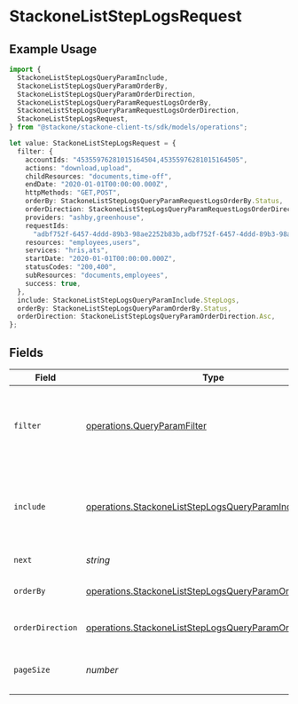 # StackoneListStepLogsRequest

## Example Usage

```typescript
import {
  StackoneListStepLogsQueryParamInclude,
  StackoneListStepLogsQueryParamOrderBy,
  StackoneListStepLogsQueryParamOrderDirection,
  StackoneListStepLogsQueryParamRequestLogsOrderBy,
  StackoneListStepLogsQueryParamRequestLogsOrderDirection,
  StackoneListStepLogsRequest,
} from "@stackone/stackone-client-ts/sdk/models/operations";

let value: StackoneListStepLogsRequest = {
  filter: {
    accountIds: "45355976281015164504,45355976281015164505",
    actions: "download,upload",
    childResources: "documents,time-off",
    endDate: "2020-01-01T00:00:00.000Z",
    httpMethods: "GET,POST",
    orderBy: StackoneListStepLogsQueryParamRequestLogsOrderBy.Status,
    orderDirection: StackoneListStepLogsQueryParamRequestLogsOrderDirection.Asc,
    providers: "ashby,greenhouse",
    requestIds:
      "adbf752f-6457-4ddd-89b3-98ae2252b83b,adbf752f-6457-4ddd-89b3-98ae2252b83c",
    resources: "employees,users",
    services: "hris,ats",
    startDate: "2020-01-01T00:00:00.000Z",
    statusCodes: "200,400",
    subResources: "documents,employees",
    success: true,
  },
  include: StackoneListStepLogsQueryParamInclude.StepLogs,
  orderBy: StackoneListStepLogsQueryParamOrderBy.Status,
  orderDirection: StackoneListStepLogsQueryParamOrderDirection.Asc,
};
```

## Fields

| Field                                                                                                                                     | Type                                                                                                                                      | Required                                                                                                                                  | Description                                                                                                                               | Example                                                                                                                                   |
| ----------------------------------------------------------------------------------------------------------------------------------------- | ----------------------------------------------------------------------------------------------------------------------------------------- | ----------------------------------------------------------------------------------------------------------------------------------------- | ----------------------------------------------------------------------------------------------------------------------------------------- | ----------------------------------------------------------------------------------------------------------------------------------------- |
| `filter`                                                                                                                                  | [operations.QueryParamFilter](../../../sdk/models/operations/queryparamfilter.md)                                                         | :heavy_minus_sign:                                                                                                                        | Filter parameters that allow greater customisation of the list response                                                                   |                                                                                                                                           |
| `include`                                                                                                                                 | [operations.StackoneListStepLogsQueryParamInclude](../../../sdk/models/operations/stackoneliststeplogsqueryparaminclude.md)               | :heavy_minus_sign:                                                                                                                        | The include parameter allows you to include additional data in the response.                                                              | step_logs                                                                                                                                 |
| `next`                                                                                                                                    | *string*                                                                                                                                  | :heavy_minus_sign:                                                                                                                        | The unified cursor                                                                                                                        |                                                                                                                                           |
| `orderBy`                                                                                                                                 | [operations.StackoneListStepLogsQueryParamOrderBy](../../../sdk/models/operations/stackoneliststeplogsqueryparamorderby.md)               | :heavy_minus_sign:                                                                                                                        | The field to order the results by.                                                                                                        | created_at                                                                                                                                |
| `orderDirection`                                                                                                                          | [operations.StackoneListStepLogsQueryParamOrderDirection](../../../sdk/models/operations/stackoneliststeplogsqueryparamorderdirection.md) | :heavy_minus_sign:                                                                                                                        | The direction to order the results by.                                                                                                    | asc                                                                                                                                       |
| `pageSize`                                                                                                                                | *number*                                                                                                                                  | :heavy_minus_sign:                                                                                                                        | The number of results per page (default value is 25)                                                                                      |                                                                                                                                           |